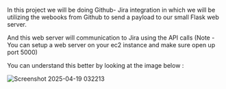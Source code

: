 In this project we will be doing Github- Jira integration in which we will be utilizing the webooks from Github to send a payload to our small Flask web server.

And this web server will communication to Jira using the API calls (Note - You can setup a web server on your ec2 instance and make sure open up port 5000)

You can understand this better by looking at the image below :

![Screenshot 2025-04-19 032213](https://github.com/user-attachments/assets/faf29e36-35e6-412a-b87b-07b4ea4f99e3)

